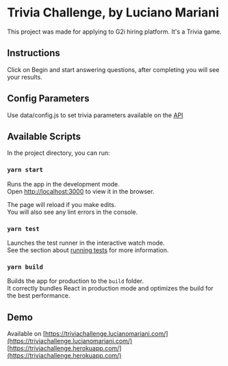 # Trivia Challenge, by Luciano Mariani

This project was made for applying to G2i hiring platform. It's a Trivia game. 

## Instructions

Click on Begin and start answering questions, after completing you will see your results.

## Config Parameters

Use data/config.js to set trivia parameters available on the [API](https://opentdb.com/api_config.php)

## Available Scripts

In the project directory, you can run:

### `yarn start`

Runs the app in the development mode.<br />
Open [http://localhost:3000](http://localhost:3000) to view it in the browser.

The page will reload if you make edits.<br />
You will also see any lint errors in the console.

### `yarn test`

Launches the test runner in the interactive watch mode.<br />
See the section about [running tests](https://facebook.github.io/create-react-app/docs/running-tests) for more information.

### `yarn build`

Builds the app for production to the `build` folder.<br />
It correctly bundles React in production mode and optimizes the build for the best performance.

## Demo

Available on [https://triviachallenge.lucianomariani.com/](https://triviachallenge.lucianomariani.com/)
[https://triviachallenge.herokuapp.com/](https://triviachallenge.herokuapp.com/)
